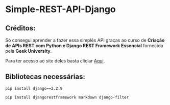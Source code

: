 # Simple-REST-API-Django

## Créditos:

Só consegui aprender a fazer essa simplês API graças ao curso de **Criação de APIs REST com Python e Django REST Framework Essencial** fornecida pela **Geek University**.

Para ter acesso ao site deles basta cliclar [Aqui](https://www.geekuniversity.com.br/).

## Bibliotecas necessárias:
```
pip install django==2.2.9  

pip install djangorestframework markdown django-filter
```
